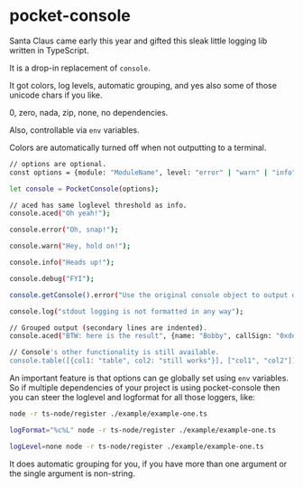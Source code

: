 # pocket-console

Santa Claus came early this year and gifted this sleak little logging lib written in TypeScript.  

It is a drop-in replacement of `console`.  

It got colors, log levels, automatic grouping, and yes also some of those unicode chars if you like.  

0, zero, nada, zip, none, no dependencies.  

Also, controllable via `env` variables.  

Colors are automatically turned off when not outputting to a terminal.  


```sh
// options are optional.
const options = {module: "ModuleName", level: "error" | "warn" | "info" | "debug", format: "%c%M%t %m %l"};

let console = PocketConsole(options);

// aced has same loglevel threshold as info.
console.aced("Oh yeah!");

console.error("Oh, snap!");

console.warn("Hey, hold on!");

console.info("Heads up!");

console.debug("FYI");

console.getConsole().error("Use the original console object to output directly to stderr");

console.log("stdout logging is not formatted in any way");

// Grouped output (secondary lines are indented).
console.aced("BTW: here is the result", {name: "Bobby", callSign: "0xdeadbeef"});

// Console's other functionality is still available.
console.table([{col1: "table", col2: "still works"}], ["col1", "col2"]);
```

An important feature is that options can ge globally set using `env` variables. So if multiple dependencies of your project is using pocket-console then you can steer the loglevel and logformat for all those loggers, like:  
```sh
node -r ts-node/register ./example/example-one.ts

logFormat="%c%L" node -r ts-node/register ./example/example-one.ts

logLevel=none node -r ts-node/register ./example/example-one.ts
```

It does automatic grouping for you, if you have more than one argument or the single argument is non-string.
